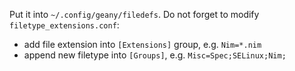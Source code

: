Put it into `~/.config/geany/filedefs`. Do not forget to modify `filetype_extensions.conf`:

* add file extension into `[Extensions]` group, e.g. `Nim=*.nim`
* append new filetype into `[Groups]`, e.g. `Misc=Spec;SELinux;Nim;`
